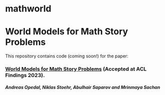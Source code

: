 # mathworld

# World Models for Math Story Problems

This repository contains code (coming soon!) for the paper:

### [World Models for Math Story Problems](https://arxiv.org/pdf/2306.04347.pdf) (Accepted at ACL Findings 2023).  
#### _Andreas Opedal, Niklas Stoehr, Abulhair Saparov and Mrinmaya Sachan_
